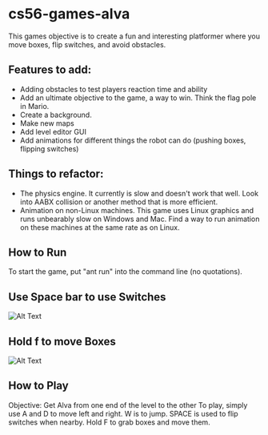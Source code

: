 # cs56-games-alva

This games objective is to create a fun and interesting platformer where you move boxes, flip switches, and avoid obstacles.

## Features to add:
* Adding obstacles to test players reaction time and ability
* Add an ultimate objective to the game, a way to win. Think the flag pole in Mario.
* Create a background.
* Make new maps
* Add level editor GUI
* Add animations for different things the robot can do (pushing boxes, flipping switches)

## Things to refactor:
* The physics engine. It currently is slow and doesn't work that well. Look into AABX collision or another method that is more efficient.
* Animation on non-Linux machines. This game uses Linux graphics and runs unbearably slow on Windows and Mac. Find a way to run animation on these machines at the same rate as on Linux. 

## How to Run
To start the game, put "ant run" into the command line (no quotations).

## Use Space bar to use Switches

![Alt Text](https://github.com/a-saied/cs56-games-alva/blob/master/assets/1z7lhq.gif)

## Hold f to move Boxes

![Alt Text](https://github.com/a-saied/cs56-games-alva/blob/master/assets/1z7p2t.gif)

## How to Play
Objective: Get Alva from one end of the level to the other 
To play, simply use A and D to move left and right. W is to jump. SPACE is used to flip switches when nearby. Hold F to grab boxes and move them.
